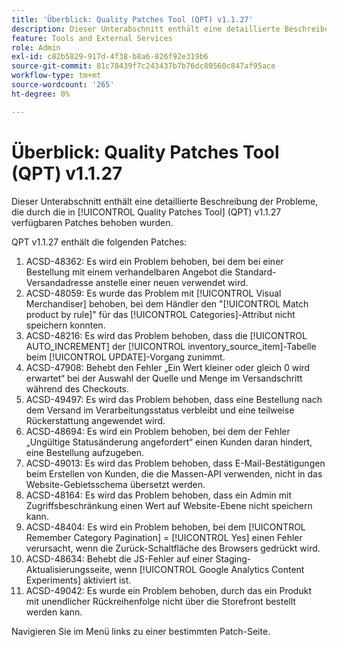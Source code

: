 ```yaml
---
title: 'Überblick: Quality Patches Tool (QPT) v1.1.27'
description: Dieser Unterabschnitt enthält eine detaillierte Beschreibung der Probleme, die durch die in [!UICONTROL Quality Patches Tool] (QPT) v1.1.27 verfügbaren Patches behoben wurden.
feature: Tools and External Services
role: Admin
exl-id: c82b5829-917d-4f38-b8a6-826f92e319b6
source-git-commit: 81c78439f7c243437b7b76dc80560c847af95ace
workflow-type: tm+mt
source-wordcount: '265'
ht-degree: 0%

---
```


# Überblick: Quality Patches Tool (QPT) v1.1.27

Dieser Unterabschnitt enthält eine detaillierte Beschreibung der Probleme, die durch die in [!UICONTROL Quality Patches Tool] (QPT) v1.1.27 verfügbaren Patches behoben wurden.

QPT v1.1.27 enthält die folgenden Patches:

1. ACSD-48362: Es wird ein Problem behoben, bei dem bei einer Bestellung mit einem verhandelbaren Angebot die Standard-Versandadresse anstelle einer neuen verwendet wird.
1. ACSD-48059: Es wurde das Problem mit [!UICONTROL Visual Merchandiser] behoben, bei dem Händler den &quot;[!UICONTROL Match product by rule]&quot; für das [!UICONTROL Categories]-Attribut nicht speichern konnten.
1. ACSD-48216: Es wird das Problem behoben, dass die [!UICONTROL AUTO_INCREMENT] der [!UICONTROL inventory_source_item]-Tabelle beim [!UICONTROL UPDATE]-Vorgang zunimmt.
1. ACSD-47908: Behebt den Fehler „Ein Wert kleiner oder gleich 0 wird erwartet“ bei der Auswahl der Quelle und Menge im Versandschritt während des Checkouts.
1. ACSD-49497: Es wird das Problem behoben, dass eine Bestellung nach dem Versand im Verarbeitungsstatus verbleibt und eine teilweise Rückerstattung angewendet wird.
1. ACSD-48694: Es wird ein Problem behoben, bei dem der Fehler „Ungültige Statusänderung angefordert“ einen Kunden daran hindert, eine Bestellung aufzugeben.
1. ACSD-49013: Es wird das Problem behoben, dass E-Mail-Bestätigungen beim Erstellen von Kunden, die die Massen-API verwenden, nicht in das Website-Gebietsschema übersetzt werden.
1. ACSD-48164: Es wird das Problem behoben, dass ein Admin mit Zugriffsbeschränkung einen Wert auf Website-Ebene nicht speichern kann.
1. ACSD-48404: Es wird ein Problem behoben, bei dem [!UICONTROL Remember Category Pagination] = [!UICONTROL Yes] einen Fehler verursacht, wenn die Zurück-Schaltfläche des Browsers gedrückt wird.
1. ACSD-48634: Behebt die JS-Fehler auf einer Staging-Aktualisierungsseite, wenn [!UICONTROL Google Analytics Content Experiments] aktiviert ist.
1. ACSD-49042: Es wurde ein Problem behoben, durch das ein Produkt mit unendlicher Rückreihenfolge nicht über die Storefront bestellt werden kann.

Navigieren Sie im Menü links zu einer bestimmten Patch-Seite.
